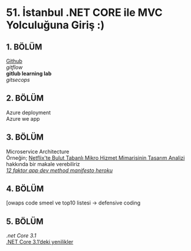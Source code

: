 # 51. İstanbul .NET CORE  ile MVC Yolculuğuna Giriş :)
## 1. BÖLÜM <br/>
[Github](https://github.com/Kodluyoruz51BootcampMVCCore/test-classroom-repo) <br/>
*gitflow* <br/>
**gitlub learning lab**  <br/>
*gitsecops* <br/>

## 2. BÖLÜM <br/>
Azure deployment <br/>
Azure we app <br/>
## 3. BÖLÜM <br/>
Microservice Architecture <br/>
Örneğin; [Netflix'te Bulut Tabanlı Mikro Hizmet Mimarisinin Tasarım Analizi](https://medium.com/swlh/a-design-analysis-of-cloud-based-microservices-architecture-at-netflix-98836b2da45f) hakkında bir makale verebiliriz  <br/>
*[12 faktor app dev method manifesto heroku](https://12factor.net/tr/backing-services)* <br/>
## 4. BÖLÜM <br/>
[owaps code smeel ve top10 listesi -> defensive coding  <br/>

## 5. BÖLÜM <br/>
*.net Core 3.1* <br/>
[.NET Core 3.1’deki yenilikler](https://docs.microsoft.com/tr-tr/dotnet/core/whats-new/dotnet-core-3-1)
